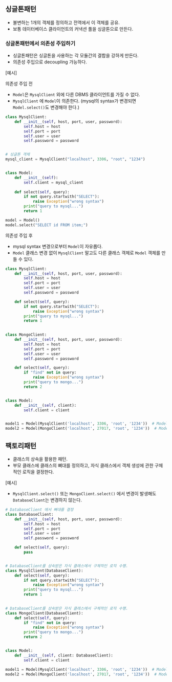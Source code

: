 ## 싱글톤패턴
* 불변하는 1개의 객체를 정의하고 전역에서 이 객체를 공유.
* 보통 데이터베이스 클라이언트의 커낵션 풀을 싱글톤으로 만든다.

### 싱글톤패턴에서 의존성 주입하기
* 싱글톤패턴은 싱글톤을 사용하는 각 모듈간의 결합을 강하게 만든다.
* 의존성 주입으로 decoupling 가능하다.


[예시]

의존성 주입 전 
* `Model`은 `MysqlClient` 외에 다른 DBMS 클라이언트를 가질 수 없다.
* `MysqlClient` 에 `Model`이 의존한다. (mysql의 syntax가 변경되면 `Model.select()`도 변경해야 한다.)
```python
class MysqlClient:
    def __init__(self, host, port, user, password):
        self.host = host
        self.port = port
        self.user = user
        self.password = password


# 싱글톤 객체
mysql_client = MysqlClient("localhost", 3306, "root", "1234")


class Model:
    def __init__(self):
        self.client = mysql_client
    
    def select(self, query):
        if not query.startwith("SELECT"):
            raise Exception("wrong syntax")
        print("query to mysql...")
        return 1

model = Model()
model.select("SELECT id FROM item;")
```

의존성 주입 후
* mysql syntax 변경으로부터 `Model`이 자유롭다.
* `Model` 클래스 변경 없이 `MysqlClient` 말고도 다른 클래스 객체로 `Model` 객체를 만들 수 있다.

```python
class MysqlClient:
    def __init__(self, host, port, user, password):
        self.host = host
        self.port = port
        self.user = user
        self.password = password

    def select(self, query):
        if not query.startwith("SELECT"):
            raise Exception("wrong syntax")
        print("query to mysql...")
        return 1

    
class MongoClient:
    def __init__(self, host, port, user, password):
        self.host = host
        self.port = port
        self.user = user
        self.password = password

    def select(self, query):
        if "find" not in query:
            raise Exception("wrong syntax")
        print("query to mongo...")
        return 2


class Model:
    def __init__(self, client):
        self.client = client


model1 = Model(MysqlClient('localhost', 3306, 'root', '1234'))  # Model 에 MysqlClient 객체 주입
model2 = Model(MongoClient('localhost', 27017, 'root', '1234'))  # Model 에 MongoClient 객체 주입
```

## 팩토리패턴
* 클래스의 상속을 활용한 패턴.
* 부모 클래스에 클래스의 뼈대를 정의하고, 자식 클래스에서 객체 생성에 관한 구체적인 로직을 결정한다.


[예시]
* `MysqlClient.select()` 또는 `MongoClient.select()` 에서 변경이 발생해도 `DatabaseClient`는 변경하지 않는다.
```python
# DatabaseClient 에서 뼈대를 결정
class DatabaseClient:
    def __init__(self, host, port, user, password):
        self.host = host
        self.port = port
        self.user = user
        self.password = password

    def select(self, query):
        pass


# DatabaseClient를 상속받은 자식 클래스에서 구체적인 로직 수행.
class MysqlClient(DatabaseClient):
    def select(self, query):
        if not query.startwith("SELECT"):
            raise Exception("wrong syntax")
        print("query to mysql...")
        return 1

    
# DatabaseClient를 상속받은 자식 클래스에서 구체적인 로직 수행.
class MongoClient(DatabaseClient):
    def select(self, query):
        if "find" not in query:
            raise Exception("wrong syntax")
        print("query to mongo...")
        return 2


class Model:
    def __init__(self, client: DatabaseClient):
        self.client = client

model1 = Model(MysqlClient('localhost', 3306, 'root', '1234'))  # Model 에 MysqlClient 객체 주입
model2 = Model(MongoClient('localhost', 27017, 'root', '1234'))  # Model 에 MongoClient 객체 주입
```


